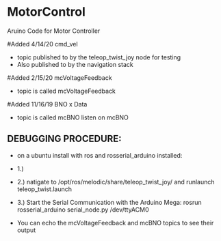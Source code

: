 # MotorControl
Aruino Code for Motor Controller

#Added 4/14/20 cmd_vel
* topic published to by the teleop_twist_joy node for testing
* Also published to by the navigation stack

#Added 2/15/20 mcVoltageFeedback
* topic is called mcVoltageFeedback

#Added 11/16/19 BNO x Data
* topic is called mcBNO listen on mcBNO

## DEBUGGING PROCEDURE:
* on a ubuntu install with ros and rosserial_arduino installed:
* 1.)
* 2.) natigate to /opt/ros/melodic/share/teleop_twist_joy/ and runlaunch teleop_twist.launch
* 3.) Start the Serial Communication with the Arduino Mega: 
  rosrun rosserial_arduino serial_node.py /dev/ttyACM0
  
 * You can echo the mcVoltageFeedback and mcBNO topics to see their output

